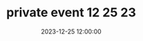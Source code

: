 ---
date: 2023-12-25 12:00:00
draft: false
durationMinutes: 300
title: private event 12 25 23
occuranceList:
  occurance:
  - date: 2023-12-25 12:00:00
    note: ''
---